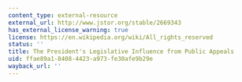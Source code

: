 ```yaml
---
content_type: external-resource
external_url: http://www.jstor.org/stable/2669343
has_external_license_warning: true
license: https://en.wikipedia.org/wiki/All_rights_reserved
status: ''
title: The President's Legislative Influence from Public Appeals
uid: ffae89a1-8408-4423-a973-fe30afe9b29e
wayback_url: ''
---
```

